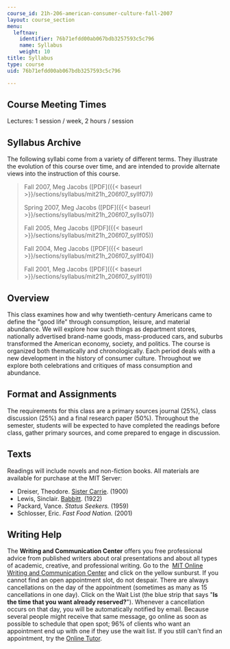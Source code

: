 ```yaml
---
course_id: 21h-206-american-consumer-culture-fall-2007
layout: course_section
menu:
  leftnav:
    identifier: 76b71efdd00ab067bdb3257593c5c796
    name: Syllabus
    weight: 10
title: Syllabus
type: course
uid: 76b71efdd00ab067bdb3257593c5c796

---
```


Course Meeting Times
--------------------

Lectures: 1 session / week, 2 hours / session

Syllabus Archive
----------------

The following syllabi come from a variety of different terms. They illustrate the evolution of this course over time, and are intended to provide alternate views into the instruction of this course.

> Fall 2007, Meg Jacobs ([PDF]({{< baseurl >}}/sections/syllabus/mit21h_206f07_syllf07))
> 
> Spring 2007, Meg Jacobs ([PDF]({{< baseurl >}}/sections/syllabus/mit21h_206f07_sylls07))
> 
> Fall 2005, Meg Jacobs ([PDF]({{< baseurl >}}/sections/syllabus/mit21h_206f07_syllf05))
> 
> Fall 2004, Meg Jacobs ([PDF]({{< baseurl >}}/sections/syllabus/mit21h_206f07_syllf04))
> 
> Fall 2001, Meg Jacobs ([PDF]({{< baseurl >}}/sections/syllabus/mit21h_206f07_syllf01))

Overview
--------

This class examines how and why twentieth-century Americans came to define the "good life" through consumption, leisure, and material abundance. We will explore how such things as department stores, nationally advertised brand-name goods, mass-produced cars, and suburbs transformed the American economy, society, and politics. The course is organized both thematically and chronologically. Each period deals with a new development in the history of consumer culture. Throughout we explore both celebrations and critiques of mass consumption and abundance.

Format and Assignments
----------------------

The requirements for this class are a primary sources journal (25%), class discussion (25%) and a final research paper (50%). Throughout the semester, students will be expected to have completed the readings before class, gather primary sources, and come prepared to engage in discussion.

Texts
-----

Readings will include novels and non-fiction books. All materials are available for purchase at the MIT Server:

*   Dreiser, Theodore. [Sister Carrie](http://www.gutenberg.org/etext/233). (1900)
*   Lewis, Sinclair. [Babbitt](http://www.gutenberg.org/etext/1156). (1922)
*   Packard, Vance. _Status Seekers._ (1959)
*   Schlosser, Eric. _Fast Food Nation._ (2001)

Writing Help
------------

The **Writing and Communication Center** offers you free professional advice from published writers about oral presentations and about all types of academic, creative, and professional writing. Go to the  [MIT Online Writing and Communication Center](http://web.mit.edu/writing/) and click on the yellow sunburst. If you cannot find an open appointment slot, do not despair. There are always cancellations on the day of the appointment (sometimes as many as 15 cancellations in one day). Click on the Wait List (the blue strip that says "**Is the time that you want already reserved?**"). Whenever a cancellation occurs on that day, you will be automatically notified by email. Because several people might receive that same message, go online as soon as possible to schedule that open spot; 96% of clients who want an appointment end up with one if they use the wait list. If you still can't find an appointment, try the [Online Tutor](http://web.mit.edu/writing/Center/onlinetutor.html).